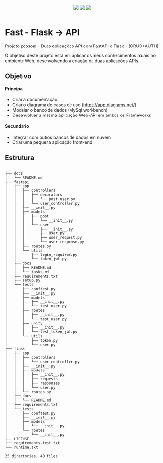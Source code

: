 <div align="center">
    <img align="center" src="https://img.shields.io/badge/Python-white?style=for-the-badge&logo=python&logoColor=yellow">
    <img align="center" src="https://img.shields.io/badge/Flask-white?style=for-the-badge&logo=flask&logoColor=black">    
    <img align="center" src="https://img.shields.io/badge/FastAPI-white?style=for-the-badge&logo=fastapi&logoColor=blue">
</div>

<br>

# Fast - Flask -> API

Projeto pessoal - Duas aplicações API com FastAPI e Flask - (CRUD+AUTH)

O objetivo deste projeto está em aplicar os meus conhecimentos atuais no embiente Web, desenvolvendo a criação de duas aplicações APIs.


## Objetivo 

#### Principal

- Criar a documentação
- Criar o diagrama de casos de uso (https://app.diagrams.net/)
- Modelar o banco de dados (MySql workbench)
- Desenvolver a mesma aplicação Web-API em ambos os Frameworks

#### Secundario

- Integrar com outros bancos de dados em nuvem
- Criar uma pequena aplicação front-end


## Estrutura

```console
.
├── docs
│   └── README.md
├── fastapi
│   ├── app
│   │   ├── controllers
│   │   │   ├── decorators
│   │   │   │   └── post_user.py
│   │   │   └── user_controller.py
│   │   ├── __init__.py
│   │   ├── models
│   │   │   ├── post
│   │   │   │   └── __init__.py
│   │   │   └── user
│   │   │       ├── __init__.py
│   │   │       ├── user.py
│   │   │       ├── user_request.py
│   │   │       └── user_response.py
│   │   ├── routes.py
│   │   └── utils
│   │       ├── login_required.py
│   │       └── token_jwt.py
│   ├── docs
│   │   ├── README.md
│   │   └── tasks.md
│   ├── requirements.txt
│   ├── setup.py
│   └── tests
│       ├── conftest.py
│       ├── __init__.py
│       ├── models
│       │   ├── __init__.py
│       │   └── test_user.py
│       ├── routes
│       │   ├── __init__.py
│       │   └── test_user.py
│       ├── unity
│       │   ├── __init__.py
│       │   └── test_token_jwt.py
│       └── utils
│           ├── token.py
│           └── user.py
├── flask
│   ├── app
│   │   ├── controllers
│   │   │   └── user_controller.py
│   │   ├── __init__.py
│   │   ├── models
│   │   │   ├── __init__.py
│   │   │   ├── requests
│   │   │   ├── responses
│   │   │   └── user.py
│   │   └── routes.py
│   ├── docs
│   │   └── README.md
│   ├── requirements.txt
│   └── tests
│       ├── conftest.py
│       ├── __init__.py
│       ├── models
│       │   └── __init__.py
│       └── routes
│           └── __init__.py
├── LICENSE
├── requirements-test.txt
└── runtime.txt

25 directories, 40 files
```